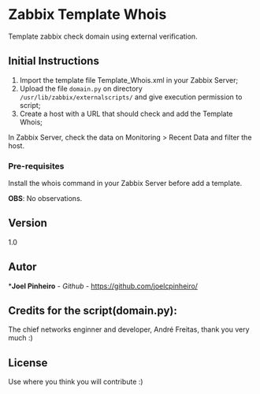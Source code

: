 # Zabbix Template Whois
Template zabbix check domain using external verification.

## Initial Instructions

1. Import the template file Template_Whois.xml in your Zabbix Server;
2. Upload the file `domain.py` on directory `/usr/lib/zabbix/externalscripts/` and give execution permission to script;
3. Create a host with a URL that should check and add the Template Whois;

In Zabbix Server, check the data on Monitoring > Recent Data and filter the host.

### Pre-requisites

Install the whois command in your Zabbix Server before add a template.


**OBS**: No observations.

## Version

1.0

## Autor

 ***Joel Pinheiro** - *Github* - https://github.com/joelcpinheiro/

## Credits for the script(domain.py):

The chief networks enginner and developer, André Freitas, thank you very much :)

## License

Use where you think you will contribute :)

